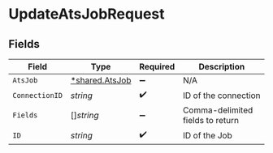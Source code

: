 # UpdateAtsJobRequest


## Fields

| Field                                                  | Type                                                   | Required                                               | Description                                            |
| ------------------------------------------------------ | ------------------------------------------------------ | ------------------------------------------------------ | ------------------------------------------------------ |
| `AtsJob`                                               | [*shared.AtsJob](../../../pkg/models/shared/atsjob.md) | :heavy_minus_sign:                                     | N/A                                                    |
| `ConnectionID`                                         | *string*                                               | :heavy_check_mark:                                     | ID of the connection                                   |
| `Fields`                                               | []*string*                                             | :heavy_minus_sign:                                     | Comma-delimited fields to return                       |
| `ID`                                                   | *string*                                               | :heavy_check_mark:                                     | ID of the Job                                          |